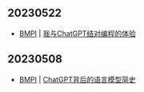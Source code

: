 ## 20230522
- [BMPI](https://www.bmpi.dev/) | [我与ChatGPT结对编程的体验](https://www.bmpi.dev/dev/chatgpt-development-notes/pair-programming/)

## 20230508
- [BMPI](https://www.bmpi.dev/) | [ChatGPT背后的语言模型简史](https://www.bmpi.dev/dev/deep-learning/nlp-language-models/)

